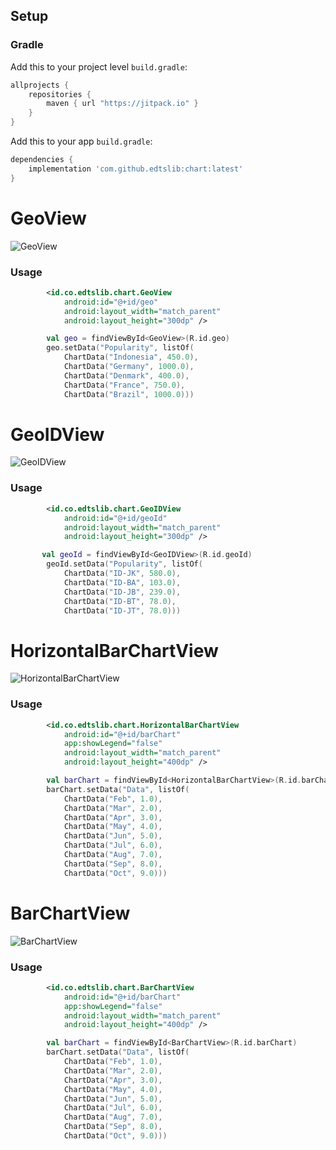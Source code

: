 ## Setup
### Gradle

Add this to your project level `build.gradle`:
```groovy
allprojects {
    repositories {
        maven { url "https://jitpack.io" }
    }
}
```
Add this to your app `build.gradle`:
```groovy
dependencies {
    implementation 'com.github.edtslib:chart:latest'
}
```
# GeoView

![GeoView](https://i.ibb.co/nmR4DSd/geo.jpg)

### Usage
```xml
        <id.co.edtslib.chart.GeoView
            android:id="@+id/geo"
            android:layout_width="match_parent"
            android:layout_height="300dp" />
```

```kotlin
        val geo = findViewById<GeoView>(R.id.geo)
        geo.setData("Popularity", listOf(
            ChartData("Indonesia", 450.0),
            ChartData("Germany", 1000.0),
            ChartData("Denmark", 400.0),
            ChartData("France", 750.0),
            ChartData("Brazil", 1000.0)))
```

# GeoIDView

![GeoIDView](https://i.ibb.co/Lv7JN7j/geoid.jpg)

### Usage

```xml
        <id.co.edtslib.chart.GeoIDView
            android:id="@+id/geoId"
            android:layout_width="match_parent"
            android:layout_height="300dp" />
```

```kotlin
       val geoId = findViewById<GeoIDView>(R.id.geoId)
        geoId.setData("Popularity", listOf(
            ChartData("ID-JK", 580.0),
            ChartData("ID-BA", 103.0),
            ChartData("ID-JB", 239.0),
            ChartData("ID-BT", 78.0),
            ChartData("ID-JT", 78.0)))
```

# HorizontalBarChartView

![HorizontalBarChartView](https://i.ibb.co/sCMdb0P/Screen-Shot-2022-05-19-at-13-44-13.png)

### Usage

```xml
        <id.co.edtslib.chart.HorizontalBarChartView
            android:id="@+id/barChart"
            app:showLegend="false"
            android:layout_width="match_parent"
            android:layout_height="400dp" />
```

```kotlin
        val barChart = findViewById<HorizontalBarChartView>(R.id.barChart)
        barChart.setData("Data", listOf(
            ChartData("Feb", 1.0),
            ChartData("Mar", 2.0),
            ChartData("Apr", 3.0),
            ChartData("May", 4.0),
            ChartData("Jun", 5.0),
            ChartData("Jul", 6.0),
            ChartData("Aug", 7.0),
            ChartData("Sep", 8.0),
            ChartData("Oct", 9.0)))
```
# BarChartView

![BarChartView](https://i.ibb.co/k1mcx1M/Screen-Shot-2022-05-19-at-13-54-55.png)

### Usage

```xml
        <id.co.edtslib.chart.BarChartView
            android:id="@+id/barChart"
            app:showLegend="false"
            android:layout_width="match_parent"
            android:layout_height="400dp" />
```

```kotlin
        val barChart = findViewById<BarChartView>(R.id.barChart)
        barChart.setData("Data", listOf(
            ChartData("Feb", 1.0),
            ChartData("Mar", 2.0),
            ChartData("Apr", 3.0),
            ChartData("May", 4.0),
            ChartData("Jun", 5.0),
            ChartData("Jul", 6.0),
            ChartData("Aug", 7.0),
            ChartData("Sep", 8.0),
            ChartData("Oct", 9.0)))
```




